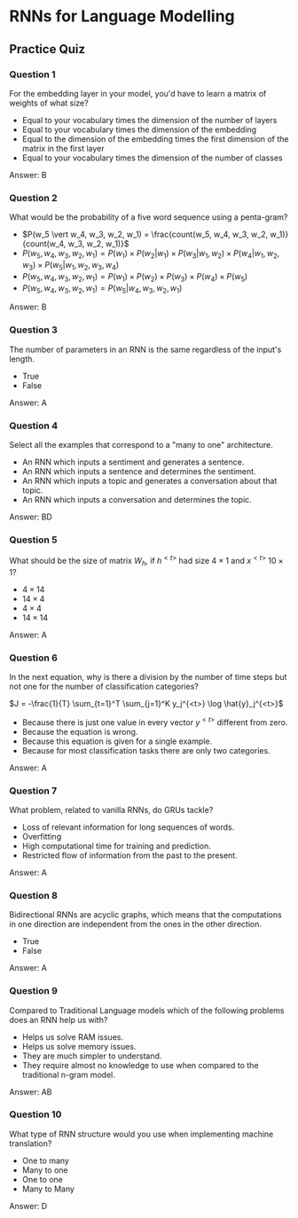 # RNNs for Language Modelling

## Practice Quiz

### Question 1

For the embedding layer in your model, you'd have to learn a matrix of weights of what size?

- Equal to your vocabulary times the dimension of the number of layers
- Equal to your vocabulary times the dimension of the embedding
- Equal to the dimension of the embedding times the first dimension of the matrix in the first layer
- Equal to your vocabulary times the dimension of the number of classes

Answer: B

### Question 2

What would be the probability of a five word sequence using a penta-gram?

- $P(w_5 \vert w_4, w_3, w_2, w_1) = \frac{count(w_5, w_4, w_3, w_2, w_1)}{count(w_4, w_3, w_2, w_1)}$
- $P(w_5, w_4, w_3, w_2, w_1) = P(w_1) \times P(w_2 \vert w_1) \times P(w_3 \vert w_1, w_2) \times P(w_4 \vert w_1, w_2, w_3) \times P(w_5 \vert w_1, w_2, w_3, w_4)$
- $P(w_5, w_4, w_3, w_2, w_1) = P(w_1) \times P(w_2) \times P(w_3) \times P(w_4) \times P(w_5)$
- $P(w_5, w_4, w_3, w_2, w_1) = P(w_5 \vert w_4, w_3, w_2, w_1)$

Answer: B

### Question 3

The number of parameters in an RNN is the same regardless of the input's length.

- True
- False

Answer: A

### Question 4

Select all the examples that correspond to a "many to one" architecture.

- An RNN which inputs a sentiment and generates a sentence.
- An RNN which inputs a sentence and determines the sentiment.
- An RNN which inputs a topic and generates a conversation about that topic.
- An RNN which inputs a conversation and determines the topic.

Answer: BD

### Question 5

What should be the size of matrix $W_h$, if $h^{<t>}$ had size $4 \times 1$ and $x^{<t>}$ $10 \times 1$?

- $4 \times 14$
- $14 \times 4$
- $4 \times 4$
- $14 \times 14$

Answer: A

### Question 6

In the next equation, why is there a division by the number of time steps but not one for the number of classification categories?

$J = -\frac{1}{T} \sum_{t=1}^T \sum_{j=1}^K y_j^{<t>} \log \hat{y}_j^{<t>}$

- Because there is just one value in every vector $y^{<t>}$ different from zero.
- Because the equation is wrong.
- Because this equation is given for a single example.
- Because for most classification tasks there are only two categories.

Answer: A

### Question 7

What problem, related to vanilla RNNs, do GRUs tackle?

- Loss of relevant information for long sequences of words.
- Overfitting
- High computational time for training and prediction.
- Restricted flow of information from the past to the present.

Answer: A

### Question 8

Bidirectional RNNs are acyclic graphs, which means that the computations in one direction are independent from the ones in the other direction.

- True
- False

Answer: A

### Question 9

Compared to Traditional Language models which of the following problems does an RNN help us with?

- Helps us solve RAM issues.
- Helps us solve memory issues.
- They are much simpler to understand.
- They require almost no knowledge to use when compared to the traditional n-gram model.

Answer: AB

### Question 10

What type of RNN structure would you use when implementing machine translation?

- One to many
- Many to one
- One to one
- Many to Many

Answer: D
